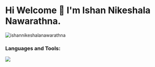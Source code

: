 
<h1 align="start"> Hi Welcome 👋 I'm Ishan Nikeshala Nawarathna. </h1>

<p align="start"><img src="https://komarev.com/ghpvc/?username=ishannikeshalanawarathna&label=Profile%20views&color=0e75b6&style=flat" alt="ishannikeshalanawarathna" /> </p>
<h3 align="start">Languages and Tools:</h3>
<img src="https://skillicons.dev/icons?i=git,github,docker,angular,arduino,bootstrap,cpp,css,figma,gcp,html,idea,java,spring,js,jquery,mongodb,mysql,nodejs,php,py,react,tailwind,vscode,androidstudio,flutter,unity,laravel,devto" />








